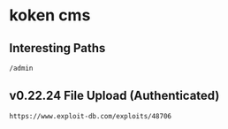 # koken cms

## Interesting Paths

```bash
/admin
```

## v0.22.24 File Upload (Authenticated)

```bash
https://www.exploit-db.com/exploits/48706
```
